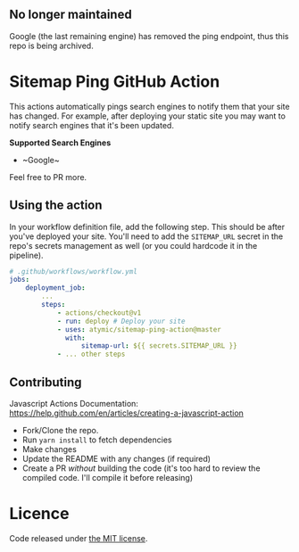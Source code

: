 ## No longer maintained

Google (the last remaining engine) has removed the ping endpoint, thus this repo is being archived.

# Sitemap Ping GitHub Action

This actions automatically pings search engines to notify them that your site has changed. For example, after deploying your static site you may want to notify
search engines that it's been updated.

**Supported Search Engines**
- ~Google~

Feel free to PR more.

## Using the action

In your workflow definition file, add the following step. This should be after you've deployed your site.
You'll need to add the `SITEMAP_URL` secret in the repo's secrets management as well (or you could hardcode it in the pipeline).

```yaml
# .github/workflows/workflow.yml
jobs:
    deployment_job:
        ...
        steps:
            - actions/checkout@v1
            - run: deploy # Deploy your site
            - uses: atymic/sitemap-ping-action@master
              with:
                  sitemap-url: ${{ secrets.SITEMAP_URL }}
            - ... other steps
```
## Contributing

Javascript Actions Documentation: https://help.github.com/en/articles/creating-a-javascript-action

* Fork/Clone the repo.
* Run `yarn install` to fetch dependencies
* Make changes
* Update the README with any changes (if required)
* Create a PR *without* building the code (it's too hard to review the compiled code. I'll compile it before releasing)

# Licence

Code released under [the MIT license](LICENSE).
